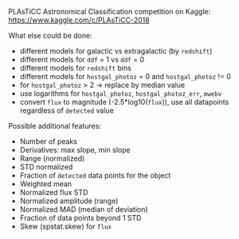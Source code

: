 PLAsTiCC Astronomical Classification competition on Kaggle: https://www.kaggle.com/c/PLAsTiCC-2018

What else could be done:
- different models for galactic vs extragalactic (by `redshift`)
- different models for `ddf` = 1 vs `ddf` = 0
- different models for `redshift` bins
- different models for `hostgal_photoz` = 0 and `hostgal_photoz` != 0
- for `hostgal_photoz` > 2 -> replace by median value
- use logarithms for `hostgal_photoz`, `hostgal_photoz_err`, `mwebv`
- convert `flux` to magnitude (-2.5*log10(`flux`)), use all datapoints regardless of `detected` value

Possible additional features:
- Number of peaks
- Derivatives: max slope, min slope
- Range (normalized)
- STD normalized
- Fraction of `detected` data points for the object
- Weighted mean
- Normalized flux STD
- Normalized amplitude (range)
- Normalized MAD (median of deviation)
- Fraction of data points beyond 1 STD
- Skew (spstat.skew) for `flux`
